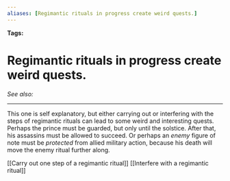 ```yaml
---
aliases: [Regimantic rituals in progress create weird quests.]
---
```


**Tags:** 
# Regimantic rituals in progress create weird quests.
*See also:* 
___
This one is self explanatory, but either carrying out or interfering with the steps of regimantic rituals can lead to some weird and interesting quests. Perhaps the prince must be guarded, but only until the solstice. After that, his assassins must be allowed to succeed. Or perhaps an _enemy_ figure of note must be _protected_ from allied military action, because his death will move the enemy ritual further along.

[[Carry out one step of a regimantic ritual]]
[[Interfere with a regimantic ritual]]